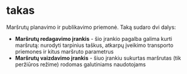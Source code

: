 # takas
Maršrutų planavimo ir publikavimo priemonė.
Taką sudaro dvi dalys:
* **Maršrutų redagavimo įrankis** - šio įrankio pagalba galima kurti maršrutą: nurodyti tarpinius taškus, atkarpų įveikimo transporto priemones ir kitus maršruto parametrus
* **Maršrutų vaizdavimo įrankis** - šiuo įrankiu sukurtas maršrutas (tik peržiūros režime) rodomas galutiniams naudotojams
